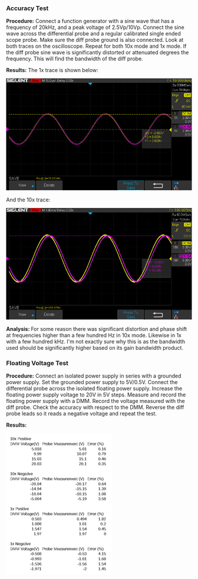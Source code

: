 <h3>Accuracy Test</h3>
<p>
<b>Procedure:</b> Connect a function generator with a sine wave that has a frequency of 20kHz, and a peak voltage of 2.5Vp/10Vp. Connect the sine wave across the differential probe and a regular calibrated single ended scope probe. Make sure the diff probe ground is also connected. Look at both traces on the oscilloscope. Repeat for both 10x mode and 1x mode. If the diff probe sine wave is significantly distorted or attenuated degrees the frequency. This will find the bandwidth of the diff probe.
</p>

<b>Results:</b> The 1x trace is shown below:

![1x Picture](./1x_accuracy.png)

And the 10x trace:

![10x Picture](./10x_accuracy.png)

<b> Analysis: </b> For some reason there was significant distortion and phase shift at frequencies higher than a few hundred Hz in 10x mode. Likewise in 1x with a few hundred kHz. I'm not exactly sure why this is as the bandwidth used should be significantly higher based on its gain bandwidth product. 

<h3>Floating Voltage Test</h3>
<p>
<b>Procedure:</b> Connect an isolated power supply in series with a grounded power supply. Set the grounded power supply to 5V/0.5V. Connect the differential probe across the isolated floating power supply. Increase the floating power supply voltage to 20V in 5V steps. Measure and record the floating power supply with a DMM. Record the voltage measured with the diff probe. Check the accuracy with respect to the DMM. Reverse the diff probe leads so it reads a negative voltage and repeat the test. 
</p>
<p>
<b>Results:</b> 

![Floating Voltage Data](./floating_voltage_test.png)
</p>


